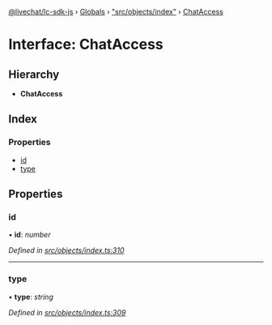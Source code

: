 [@livechat/lc-sdk-js](../README.md) › [Globals](../globals.md) › ["src/objects/index"](../modules/_src_objects_index_.md) › [ChatAccess](_src_objects_index_.chataccess.md)

# Interface: ChatAccess

## Hierarchy

* **ChatAccess**

## Index

### Properties

* [id](_src_objects_index_.chataccess.md#id)
* [type](_src_objects_index_.chataccess.md#type)

## Properties

###  id

• **id**: *number*

*Defined in [src/objects/index.ts:310](https://github.com/livechat/lc-sdk-js/blob/9364105/src/objects/index.ts#L310)*

___

###  type

• **type**: *string*

*Defined in [src/objects/index.ts:309](https://github.com/livechat/lc-sdk-js/blob/9364105/src/objects/index.ts#L309)*
